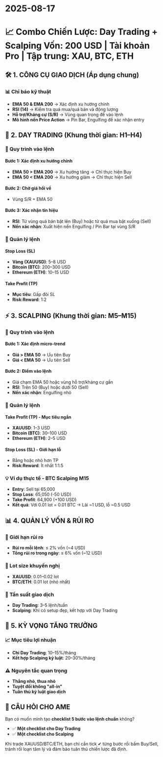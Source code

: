 # 2025-08-17

# 📈 Combo Chiến Lược: Day Trading + Scalping Vốn: 200 USD | Tài khoản Pro | Tập trung: XAU, BTC, ETH

## 🛠️ 1. CÔNG CỤ GIAO DỊCH (Áp dụng chung)

### 📊 Chỉ báo kỹ thuật

- **EMA 50 & EMA 200** → Xác định xu hướng chính
- **RSI (14)** → Kiểm tra quá mua/quá bán và động lượng
- **Hỗ trợ/Kháng cự (S/R)** → Vùng quan trọng để vào lệnh
- **Mô hình nến Price Action** → Pin Bar, Engulfing để xác nhận entry

## 🎯 2. DAY TRADING (Khung thời gian: H1–H4)

### 📌 Quy trình vào lệnh

#### Bước 1: Xác định xu hướng chính

- **EMA 50 > EMA 200** → Xu hướng tăng → Chỉ thực hiện Buy
- **EMA 50 < EMA 200** → Xu hướng giảm → Chỉ thực hiện Sell

#### Bước 2: Chờ giá hồi về

- Vùng S/R + EMA 50

#### Bước 3: Xác nhận tín hiệu

- **RSI**: Từ vùng quá bán bật lên (Buy) hoặc từ quá mua bật xuống (Sell)
- **Nến xác nhận**: Xuất hiện nến Engulfing / Pin Bar tại vùng S/R

### 📌 Quản lý lệnh

#### Stop Loss (SL)

- **Vàng (XAUUSD)**: 5–8 USD
- **Bitcoin (BTC)**: 200–300 USD
- **Ethereum (ETH)**: 10–15 USD

#### Take Profit (TP)

- **Mục tiêu**: Gấp đôi SL
- **Risk:Reward**: 1:2

## ⚡ 3. SCALPING (Khung thời gian: M5–M15)

### 📌 Quy trình vào lệnh

#### Bước 1: Xác định micro-trend

- **Giá > EMA 50** → Ưu tiên Buy
- **Giá < EMA 50** → Ưu tiên Sell

#### Bước 2: Điểm vào lệnh

- Giá chạm EMA 50 hoặc vùng hỗ trợ/kháng cự gần
- **RSI**: Trên 50 (Buy) hoặc dưới 50 (Sell)
- **Nến xác nhận**: Engulfing nhỏ

### 📌 Quản lý lệnh

#### Take Profit (TP) - Mục tiêu ngắn

- **XAUUSD**: 1–3 USD
- **Bitcoin (BTC)**: 30–100 USD
- **Ethereum (ETH)**: 2–5 USD

#### Stop Loss (SL) - Giới hạn lỗ

- Bằng hoặc nhỏ hơn TP
- **Risk:Reward**: Ít nhất 1:1.5

### 💡 Ví dụ thực tế - BTC Scalping M15

- **Entry**: Sell tại 65,000
- **Stop Loss**: 65,050 (-50 USD)
- **Take Profit**: 64,900 (+100 USD)
- **Kết quả**: Với 0.01 lot = 0.01 BTC → Lãi ~1 USD, lỗ ~0.5 USD

## 📊 4. QUẢN LÝ VỐN & RỦI RO

### 🎯 Giới hạn rủi ro

- **Rủi ro mỗi lệnh**: ≤ 2% vốn (~4 USD)
- **Tổng rủi ro trong ngày**: ≤ 6% vốn (~12 USD)

### 📏 Lot size khuyến nghị

- **XAUUSD**: 0.01–0.02 lot
- **BTC/ETH**: 0.01 lot (nhỏ nhất)

### 📅 Tần suất giao dịch

- **Day Trading**: 3–5 lệnh/tuần
- **Scalping**: Khi có setup đẹp, kết hợp với Day Trading

## 🚀 5. KỲ VỌNG TĂNG TRƯỞNG

### 📈 Mục tiêu lợi nhuận

- **Chỉ Day Trading**: 10–15%/tháng
- **Kết hợp Scalping kỷ luật**: 20–30%/tháng

### ⚠️ Nguyên tắc quan trọng

- **Thắng nhỏ, thua nhỏ**
- **Tuyệt đối không "all-in"**
- **Tuân thủ kỷ luật giao dịch**

## 🤔 CÂU HỎI CHO AME

Bạn có muốn mình tạo **checklist 5 bước vào lệnh chuẩn** không?

- ✅ **Một checklist cho Day Trading**
- ✅ **Một checklist cho Scalping**

Khi trade XAUUSD/BTC/ETH, bạn chỉ cần tick ✔ từng bước rồi bấm Buy/Sell, tránh rối loạn tâm lý và đảm bảo tuân thủ chiến lược đã định.

